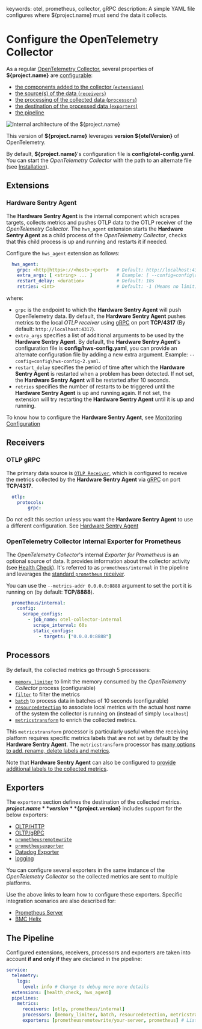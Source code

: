 keywords: otel, prometheus, collector, gRPC
description: A simple YAML file configures where ${project.name} must send the data it collects.

# Configure the OpenTelemetry Collector

<!-- MACRO{toc|fromDepth=1|toDepth=2|id=toc} -->

As a regular [OpenTelemetry Collector](https://opentelemetry.io/docs/collector/), several properties of **${project.name}** are [configurable](https://opentelemetry.io/docs/collector/configuration/):

* [the components added to the collector (`extensions`)](https://opentelemetry.io/docs/collector/configuration/#extensions)
* [the source(s) of the data (`receivers`)](https://opentelemetry.io/docs/collector/configuration/#receivers)
* [the processing of the collected data (`processors`)](https://opentelemetry.io/docs/collector/configuration/#processors)
* [the destination of the processed data (`exporters`)](https://opentelemetry.io/docs/collector/configuration/#exporters)
* [the pipeline](https://opentelemetry.io/docs/collector/configuration/#service)

![Internal architecture of the ${project.name}](../images/otel-internal-architecture.png)

This version of **${project.name}** leverages **version ${otelVersion}** of OpenTelemetry.

By default, **${project.name}**'s configuration file is **config/otel-config.yaml**. You can start the *OpenTelemetry Collector* with the path to an alternate file (see [Installation](../install.md)).

## Extensions

### Hardware Sentry Agent

The **Hardware Sentry Agent** is the internal component which scrapes targets, collects metrics and pushes OTLP data to the OTLP receiver of the *OpenTelemetry Collector*. The `hws_agent` extension starts the **Hardware Sentry Agent** as a child process of the *OpenTelemetry Collector*, checks that this child process is up and running and restarts it if needed.

Configure the `hws_agent` extension as follows:
```yaml
  hws_agent:
    grpc: <http|https>://<host>:<port>   # Default: http://localhost:4317
    extra_args: [ <string> ... ]         # Example: [ --config=config\alternate-configuration-file.yaml ]
    restart_delay: <duration>            # Default: 10s
    retries: <int>                       # Default: -1 (Means no limit)
```
where:
- `grpc` is the endpoint to which the **Hardware Sentry Agent** will push OpenTelemetry data. By default, the **Hardware Sentry Agent** pushes metrics to the local *OTLP receiver* using [gRPC](https://grpc.io/) on port **TCP/4317** (By default: `http://localhost:4317`).
- `extra_args` specifies a list of additional arguments to be used by the **Hardware Sentry Agent**. By default, the **Hardware Sentry Agent**'s configuration file is **config/hws-config.yaml**, you can provide an alternate configuration file by adding a new extra argument. Example: `--config=config\hws-config-2.yaml`.
- `restart_delay` specifies the period of time after which the **Hardware Sentry Agent** is restarted when a problem has been detected. If not set, the **Hardware Sentry Agent** will be restarted after 10 seconds.
- `retries` specifies the number of restarts to be triggered until the **Hardware Sentry Agent** is up and running again. If not set, the extension will try restarting the **Hardware Sentry Agent** until it is up and running.

To know how to configure the **Hardware Sentry Agent**, see [Monitoring Configuration](configure-agent.md)

## Receivers

### OTLP gRPC

The primary data source is [`OTLP Receiver`](https://github.com/open-telemetry/opentelemetry-collector/tree/main/receiver/otlpreceiver), which is configured to receive the metrics collected by the  **Hardware Sentry Agent** via [gRPC](https://grpc.io/) on port **TCP/4317**.

```yaml
  otlp:
    protocols:
        grpc:
```

Do not edit this section unless you want the **Hardware Sentry Agent** to use a different configuration. See [Hardware Sentry Agent](#Hardware_Sentry_Agent)

### OpenTelemetry Collector Internal Exporter for Prometheus

The *OpenTelemetry Collector*'s internal *Exporter for Prometheus* is an optional source of data. It provides information about the collector activity (see [Health Check](../troubleshooting/status.md)). It's referred to as `prometheus/internal` in the pipeline and leverages the [standard `prometheus` receiver](https://github.com/open-telemetry/opentelemetry-collector-contrib/tree/main/receiver/prometheusreceiver).

You can use the `--metrics-addr 0.0.0.0:8888` argument to set the port it is running on (by default: **TCP/8888**).

```yaml
  prometheus/internal:
    config:
      scrape_configs:
        - job_name: otel-collector-internal
          scrape_interval: 60s
          static_configs:
            - targets: ["0.0.0.0:8888"]
```

## Processors

By default, the collected metrics go through 5 processors:

* [`memory_limiter`](https://github.com/open-telemetry/opentelemetry-collector/tree/main/processor/memorylimiterprocessor) to limit the memory consumed by the *OpenTelemetry Collector* process (configurable)
* [`filter`](https://github.com/open-telemetry/opentelemetry-collector-contrib/tree/main/processor/filterprocessor) to filter the metrics
* [`batch`](https://github.com/open-telemetry/opentelemetry-collector/tree/main/processor/batchprocessor) to process data in batches of 10 seconds (configurable)
* [`resourcedetection`](https://github.com/open-telemetry/opentelemetry-collector-contrib/tree/main/processor/resourcedetectionprocessor) to associate local metrics with the actual host name of the system the collector is running on (instead of simply `localhost`)
* [`metricstransform`](https://github.com/open-telemetry/opentelemetry-collector-contrib/tree/main/processor/metricstransformprocessor) to enrich the collected metrics.

This `metricstransform` processor is particularly useful when the receiving platform requires specific metrics labels that are not set by default by the **Hardware Sentry Agent**. The `metricstransform` processor has [many options to add, rename, delete labels and metrics](https://github.com/open-telemetry/opentelemetry-collector-contrib/tree/main/processor/metricstransformprocessor).

Note that **Hardware Sentry Agent** can also be configured to [provide additional labels to the collected metrics](configure-agent.md).

## Exporters

The `exporters` section defines the destination of the collected metrics. **${project.name}** version **${project.version}** includes support for the below exporters:

* [OLTP/HTTP](https://github.com/open-telemetry/opentelemetry-collector/blob/main/exporter/otlphttpexporter/README.md)
* [OLTP/gRPC](https://github.com/open-telemetry/opentelemetry-collector/blob/main/exporter/otlpexporter/README.md)
* [`prometheusremotewrite`](https://github.com/open-telemetry/opentelemetry-collector-contrib/tree/main/exporter/prometheusremotewriteexporter)
* [`prometheusexporter`](https://github.com/open-telemetry/opentelemetry-collector-contrib/tree/main/exporter/prometheusexporter)
* [Datadog Exporter](https://github.com/open-telemetry/opentelemetry-collector-contrib/tree/main/exporter/datadogexporter)
* [logging](https://github.com/open-telemetry/opentelemetry-collector/tree/main/exporter/loggingexporter)

You can configure several exporters in the same instance of the *OpenTelemetry Collector* so the collected metrics are sent to multiple platforms.

Use the above links to learn how to configure these exporters. Specific integration scenarios are also described for:

* [Prometheus Server](../integration/prometheus.md)
* [BMC Helix](../integration/helix.md)

## The Pipeline

Configured extensions, receivers, processors and exporters are taken into account **if and only if** they are declared in the pipeline:

```yaml
service:
  telemetry:
    logs:
      level: info # Change to debug more more details
  extensions: [health_check, hws_agent]
  pipelines:
    metrics:
      receivers: [otlp, prometheus/internal]
      processors: [memory_limiter, batch, resourcedetection, metricstransform]
      exporters: [prometheusremotewrite/your-server, prometheus] # List here the platform of your choice
```
